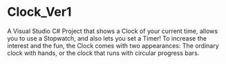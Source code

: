 # Clock_Ver1
A Visual Studio C# Project that shows a Clock of your current time, allows you to use a Stopwatch, and also lets you set a Timer!
To increase the interest and the fun, the Clock comes with two appearances: The ordinary clock with hands, or the clock that runs with circular progress bars.
